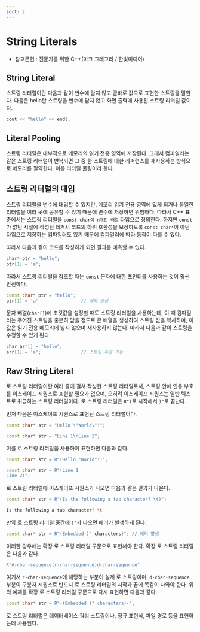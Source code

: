 ```yaml
---
sort: 2
---
```


# String Literals

* 참고문헌 : 전문가를 위한 C++(마크 그레고리 / 한빛미디어)

## String Literal
스트링 리터럴이란 다음과 같이 변수에 담지 않고 곧바로 값으로 표현한 스트링을 말한다. 다음은 hello란 스트링을 변수에 담지 않고 화면 출력에 사용된 스트링 리터럴 값이다.

```cpp
cout << "hello" << endl;
```

## Literal Pooling
스트링 리터럴은 내부적으로 메모리의 읽기 전용 영역에 저장된다. 그래서 컴피일러는 같은 스트링 리터럴이 반복되면 그 중 한 스트링에 대한 레퍼런스를 재사용하는 방식으로 메모리를 절약한다. 이를 리터럴 풀링이라 한다.

## 스트링 리터럴의 대입
스트링 리터럴을 변수에 대입할 수 있지만, 메모리 읽기 전용 영역에 있게 되거나 동일한 리터럴을 여러 곳에 공유할 수 있기 때문에 변수에 저장하면 위험하다. 따라서 C++ 표준에서는 스트링 리터럴을 `const char이 n개인 배열` 타입으로 정의한다. 하지만 `const`가 없던 시절에 작성된 레거시 코드의 하위 호환성을 보장하도록 `const char*`이 아닌 타입으로 저장하는 컴파일러도 있기 때문에 컴파일러에 따라 동작이 다를 수 있다.

따라서 다음과 같이 코드를 작성하게 되면 결과를 예측할 수 없다.

```cpp
char* ptr = "hello";
ptr[1] = 'a';
```

따라서 스트링 리터럴을 참조할 때는 `const` 문자에 대한 포인터를 사용하는 것이 훨씬 안전하다.

```cpp
const char* ptr = "hello";
ptr[1] = 'a'                // 에러 발생
```

문자 배열(`char[]`)에 초깃값을 설정할 때도 스트링 리터럴을 사용하는데, 이 때 컴파일러는 주어진 스트링을 충분히 담을 정도로 큰 배열을 생성하여 스트링 값을 복사하며, 이 값은 읽기 전용 메모리에 넣지 않으며 재사용하지 않는다. 따라서 다음과 같이 스트링을 수정할 수 있게 된다.

```cpp
char arr[] = "hello";
arr[1] = 'a';               // 스트링 수정 가능
```

## Raw String Literal
로 스트링 리터럴이란 여러 줄에 걸쳐 작성한 스트링 리터럴로서, 스트링 안에 인용 부호를 이스케이프 시퀀스로 표현할 필요가 없으며, 오히려 이스케이프 시퀀스는 일반 텍스트로 취급하는 스트링 리터럴이다. 로 스트링 리터럴은 `R"(`로 시작해서 `)"`로 끝난다.

먼저 다음은 이스케이프 시퀀스로 표현된 스트링 리터럴이다.

```cpp
const char* str = "Hello \"World\"!";

const char* str = "Line 1\nLine 2";
```

이를 로 스트링 리터럴을 사용하여 표현하면 다음과 같다.

```cpp
const char* str = R"(Hello "World"!)";

const char* str = R"(Line 1
Line 2)";
```

로 스트링 리터럴에 이스케이프 시퀀스가 나오면 다음과 같은 결과가 나온다.

```cpp
const char* str = R"(Is the following a tab character? \t)";
```

```bash
Is the following a tab character? \t
```

만약 로 스트링 리터럴 중간에 `)"`가 나오면 에러가 발생하게 된다.

```cpp
const char* str = R"(Embedded )" characters)"; // 에러 발생
```

이러한 경우에는 확장 로 스트링 리터럴 구문으로 표현해야 한다. 확장 로 스트링 리터럴은 다음과 같다.

```cpp
R"d-char-sequence(r-char-sequence)d-char-sequence"
```

여기서 `r-char-sequence`에 해당하는 부분이 실제 로 스트링이며, `d-char-sequence` 부분이 구분자 시퀀스로 반드시 로 스트링 리터럴의 시작과 끝에 똑같이 나와야 한다. 위의 예제를 확장 로 스트링 리터럴 구문으로 다시 표현하면 다음과 같다.

```cpp
const char* str = R"-(Embedded )" characters)-";
```

로 스트링 리터럴은 데이터베이스 쿼리 스트링이나, 정규 표현식, 파일 경로 등을 표현하는데 사용된다.